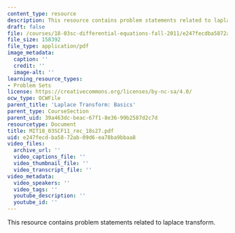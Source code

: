 ```yaml
---
content_type: resource
description: This resource contains problem statements related to laplace transform.
draft: false
file: /courses/18-03sc-differential-equations-fall-2011/e247fecdba5872ab09d6ea78ba9bbaa8_MIT18_03SCF11_rec_18s27.pdf
file_size: 158392
file_type: application/pdf
image_metadata:
  caption: ''
  credit: ''
  image-alt: ''
learning_resource_types:
- Problem Sets
license: https://creativecommons.org/licenses/by-nc-sa/4.0/
ocw_type: OCWFile
parent_title: 'Laplace Transform: Basics'
parent_type: CourseSection
parent_uid: 39a463dc-beac-67f1-8e36-99b2587d2c7d
resourcetype: Document
title: MIT18_03SCF11_rec_18s27.pdf
uid: e247fecd-ba58-72ab-09d6-ea78ba9bbaa8
video_files:
  archive_url: ''
  video_captions_file: ''
  video_thumbnail_file: ''
  video_transcript_file: ''
video_metadata:
  video_speakers: ''
  video_tags: ''
  youtube_description: ''
  youtube_id: ''
---
```

This resource contains problem statements related to laplace transform.